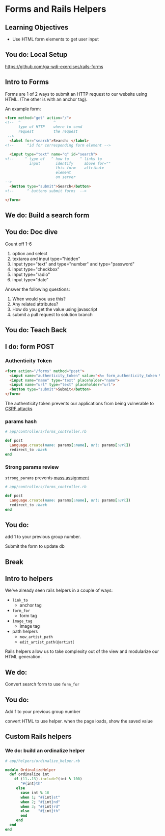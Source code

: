 # Forms and Rails Helpers

## Learning Objectives

- Use HTML form elements to get user input

## You do: Local Setup

https://github.com/ga-wdi-exercises/rails-forms

## Intro to Forms

Forms are 1 of 2 ways to submit an HTTP request to our website using HTML. (The other is with an anchor tag).

An example form:

```html
<form method="get" action="/">
<!--  ^               ^
      type of HTTP    where to send
      request         the request
 -->
  <label for="search">Search: </label>
<!--      ^id for corresponding form element -->

  <input type="text" name="q" id="search">
<!--     ^ type of   ^ how to     ^ links to
           input       identify     above for=""
                       this form    attribute
                       element
                       on server
-->
  <button type="submit">Search</button>
<!--      ^ buttons submit forms  -->

</form>
```

##  We do: Build a search form

## You do: Doc dive

Count off 1-6

1. option and select
1. textarea and input type="hidden"
1. input type="text" and type="number" and type="password"
1. input type="checkbox"
1. input type="radio"
1. input type="date"

Answer the following questions:

1. When would you use this?
1. Any related attributes?
1. How do you get the value using javascript
1. submit a pull request to solution branch

## You do: Teach Back

## I do: form POST

### Authenticity Token

```html
<form action="/forms" method="post">
  <input name="authenticity_token" value="<%= form_authenticity_token %>" type="hidden">
  <input name="name" type="text" placeholder="name">
  <input name="url" type="text" placeholder="url">
  <button type="submit">Submit</button>
</form>
```

The authenticity token prevents our applications from being vulnerable to [CSRF attacks](https://www.owasp.org/index.php/Cross-Site_Request_Forgery_(CSRF))

### params hash

```rb
# app/controllers/forms_controller.rb

def post
  Language.create(name: params[:name], url: params[:url])
  redirect_to :back
end
```

### Strong params review

`strong_params` prevents [mass assignment](https://en.wikipedia.org/wiki/Mass_assignment_vulnerability)

```rb
# app/controllers/forms_controller.rb

def post
  Language.create(name: params[:name], url: params[:url])
  redirect_to :back
end
```

## You do:

add 1 to your previous group number.

Submit the form to update db

## Break

## Intro to helpers

We've already seen rails helpers in a couple of ways:

- `link_to`
  - anchor tag
- `form_for`
  - form tag
- `image_tag`
  - image tag
- path helpers
  - `new_artist_path`
  - `edit_artist_path(@artist)`

Rails helpers allow us to take complexity out of the view and modularize our
HTML generation.

## We do:

Convert search form to use `form_for`

## You do:

Add 1 to your previous group number

convert HTML to use helper. when the page loads, show the saved value

## Custom Rails helpers

### We do: build an ordinalize helper

```rb
# app/helpers/ordinalize_helper.rb

module OrdinalizeHelper
  def ordinalize int
    if (11..13).include?(int % 100)
       "#{int}th"
     else
       case int % 10
       when 1; "#{int}st"
       when 2; "#{int}nd"
       when 3; "#{int}rd"
       else    "#{int}th"
       end
     end
  end
end
```
